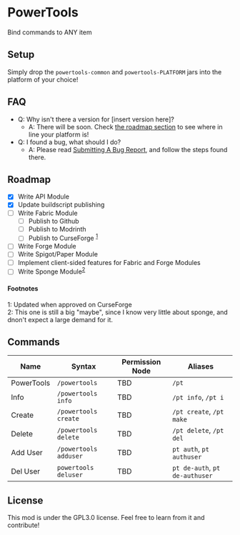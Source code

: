 # PowerTools
Bind commands to ANY item

## Setup
Simply drop the `powertools-common` and `powertools-PLATFORM` jars into the platform of your choice!


## FAQ

- Q: Why isn't there a version for [insert version here]?
    - A: There will be soon. Check [the roadmap section](#roadmap) to see where in line your platform is!
- Q: I found a bug, what should I do?
    - A: Please read [Submitting A Bug Report](https://github.com/orangemonkey68/PowerTools/blob/master/SubmittingABugReport.md), and follow the steps found there.

## Roadmap

- [x] Write API Module
- [x] Update buildscript publishing
- [ ] Write Fabric Module
    - [ ] Publish to Github
    - [ ] Publish to Modrinth
    - [ ] Publish to CurseForge <sup>[1](#footnote-1)</sup>
- [ ] Write Forge Module
- [ ] Write Spigot/Paper Module
- [ ] Implement client-sided features for Fabric and Forge Modules
- [ ] Write Sponge Module<sup>[2]($footnote-2)</sup>

#### Footnotes

<a name="footnote-1">1</a>: Updated when approved on CurseForge  
<a name="footnote-2">2</a>: This one is still a big "maybe", since I know very little about sponge, and dnon't expect a large demand for it.

## Commands

| Name | Syntax | Permission Node | Aliases | 
| ---- | ------ | --------------- | ------- |
| PowerTools | `/powertools` | TBD | `/pt` |
| Info | `/powertools info` | TBD | `/pt info`, `/pt i` |
| Create | `/powertools create` | TBD | `/pt create`, `/pt make` |
| Delete | `/powertools delete` | TBD | `/pt delete`, `/pt del` |
| Add User | `/powertools adduser` | TBD | `pt auth`, `pt authuser` |
| Del User | `powertools deluser` | TBD | `pt de-auth`, `pt de-authuser`|

## License

This mod is under the GPL3.0 license. Feel free to learn from it and contribute!
